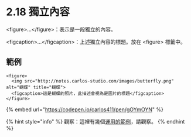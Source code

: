 # 2.18 獨立內容

&lt;figure&gt;...&lt;/figure&gt;：表示是一段獨立的內容。

&lt;figcaption&gt;...&lt;/figcaption&gt;：上述獨立內容的標題。放在 &lt;figure&gt; 標籤中。

## 範例

```markup
<figure>
  <img src="http://notes.carlos-studio.com/images/butterfly.png" alt="蝴蝶" title="蝴蝶">
  <figcaption>這是蝴蝶的照片，此描述會視為是圖片的標題</figcaption>
</figure>
```

{% embed url="https://codepen.io/carlos411/pen/gOYmOYN" %}

{% hint style="info" %}
觀察：這裡有幾個[運用的範例](https://developer.mozilla.org/zh-CN/docs/Web/HTML/Element/figure)，請觀察。
{% endhint %}

